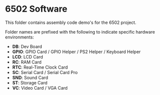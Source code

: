 6502 Software
=============

This folder contains assembly code demo's for the 6502 project.

Folder names are prefixed with the following to indicate specific hardware environments:

- **DB**: Dev Board
- **GPIO**: GPIO Card / GPIO Helper / PS2 Helper / Keyboard Helper
- **LCD**: LCD Card
- **RC**: RAM Card
- **RTC**: Real-Time Clock Card
- **SC**: Serial Card / Serial Card Pro
- **SND**: Sound Card
- **ST**: Storage Card
- **VC**: Video Card / VGA Card
